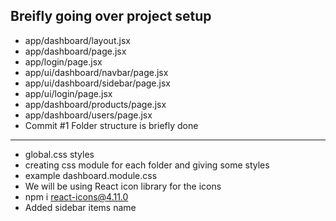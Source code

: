 Breifly going over project setup
--------------------------------
* app/dashboard/layout.jsx
* app/dashboard/page.jsx
* app/login/page.jsx
* app/ui/dashboard/navbar/page.jsx
* app/ui/dashboard/sidebar/page.jsx
* app/ui/login/page.jsx
* app/dashboard/products/page.jsx
* app/dashboard/users/page.jsx
* Commit #1 Folder structure is briefly done

-----------------------------------------------------------

* global.css styles
* creating css module for each folder and giving some styles
* example dashboard.module.css
* We will be using React icon library for the icons
* npm i react-icons@4.11.0
* Added sidebar items name